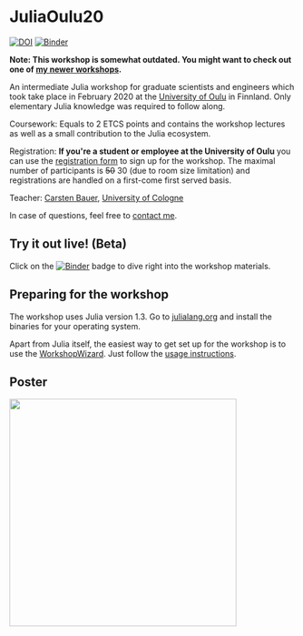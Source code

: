 # JuliaOulu20

[![DOI](https://zenodo.org/badge/DOI/10.5281/zenodo.3674605.svg)](https://doi.org/10.5281/zenodo.3674605) [![Binder](https://mybinder.org/badge_logo.svg)](https://mybinder.org/v2/gh/crstnbr/JuliaOulu20/master)

**Note: This workshop is somewhat outdated. You might want to check out one of [my newer workshops](http://carstenbauer.eu/#workshops).**

An intermediate Julia workshop for graduate scientists and engineers which took take place in February 2020 at the [University of Oulu](https://www.oulu.fi/university/) in Finnland. Only elementary Julia knowledge was required to follow along.

Coursework: Equals to 2 ETCS points and contains the workshop lectures as well as a small contribution to the Julia ecosystem.

Registration: **If you're a student or employee at the University of Oulu** you can use the [registration form](http://tinyurl.com/juliaoulu20) to sign up for the workshop. The maximal number of participants is ~~50~~ 30 (due to room size limitation) and registrations are handled on a first-come first served basis.

Teacher: [Carsten Bauer](http://github.com/crstnbr), [University of Cologne](https://www.portal.uni-koeln.de/index.php?id=9441&L=1)

In case of questions, feel free to [contact me](http://github.com/crstnbr).

## Try it out live! (Beta)

Click on the [![Binder](https://mybinder.org/badge_logo.svg)](https://mybinder.org/v2/gh/crstnbr/JuliaOulu20/master) badge to dive right into the workshop materials.

## Preparing for the workshop

The workshop uses Julia version 1.3. Go to [julialang.org](https://julialang.org/downloads/) and install the binaries for your operating system.

Apart from Julia itself, the easiest way to get set up for the workshop is to use the [WorkshopWizard](https://crstnbr.github.io/WorkshopWizard.jl/dev/). Just follow the [usage instructions](https://crstnbr.github.io/WorkshopWizard.jl/dev/usage/#Getting-the-latest-workshop-1).

## Poster

<a href="https://github.com/crstnbr/JuliaOulu20/raw/master/orga/poster.pdf"><img src="https://github.com/crstnbr/JuliaOulu20/raw/master/orga/poster.png" width=400px></a>
